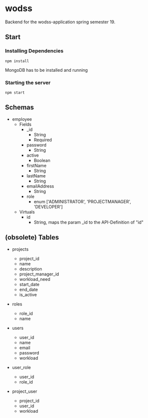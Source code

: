 # wodss
Backend for the wodss-application spring semester 19.

## Start
### Installing Dependencies
`npm install`

MongoDB has to be installed and running
### Starting the server
`npm start`

## Schemas

- employee
    - Fields
        - _id
            - String
            - Required
        - password
            - String
        - active
            - Boolean
        - firstName
            - String
        - lastName
            - String
        - emailAddress
            - String
        - role
            - enum ['ADMINISTRATOR', 'PROJECTMANAGER', 'DEVELOPER']
    - Virtuals
        - id
            - String, maps the param _id to the API-Definition of "id"


## (obsolete) Tables
- projects
    - project_id
    - name
    - description
    - project_manager_id
    - workload_need
    - start_date
    - end_date
    - is_active

- roles
    - role_id
    - name

- users
    - user_id
    - name
    - email
    - password
    - workload

- user_role
    - user_id
    - role_id

- project_user
    - project_id
    - user_id
    - workload
